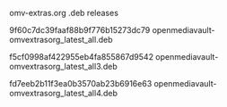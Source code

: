omv-extras.org .deb releases

9f60c7dc39faaf88b9f776b15273dc79  openmediavault-omvextrasorg_latest_all.deb

f5cf0998af422955eb4fa855867d9542  openmediavault-omvextrasorg_latest_all3.deb

fd7eeb2b11f3ea0b3570ab23b6916e63  openmediavault-omvextrasorg_latest_all4.deb

